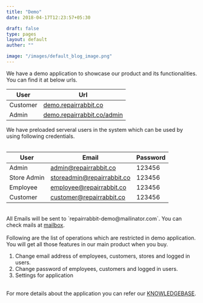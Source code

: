 ```yaml
---
title: "Demo"
date: 2018-04-17T12:23:57+05:30

draft: false
type: pages
layout: default
auther: ""

image: "/images/default_blog_image.png"
---
```


We have a demo application to showcase our product and its functionalities. You can find it at below urls. 

|      User       |         Url          |
|-----------------|----------------------|
|     Customer    | <a href="https://demo.repairrabbit.co/" target="_blank" rel="noopener">demo.repairrabbit.co</a> |
|     Admin       | <a href="https://demo.repairrabbit.co/admin" target="_blank" rel="noopener">demo.repairrabbit.co/admin</a> |
We have preloaded serveral users in the system which can be used by using following credentials.<br><br>

|      User    |         Email        |       Password    |
|--------------|----------------------|-------------------|
|     Admin    |    admin@repairrabbit.co   |       123456      |
|  Store Admin | storeadmin@repairrabbit.co |       123456      |
|   Employee   |  employee@repairrabbit.co  |       123456      |
|   Customer   |  customer@repairrabbit.co  |       123456      |
<br>
All Emails will be sent to `repairrabbit-demo@mailinator.com`. You can check mails at <a href="https://www.mailinator.com/v2/inbox.jsp?zone=public&query=repairrabbit-demo#/#inboxpane" target="_blank" rel="noopener">mailbox</a>.<br><br>
Following are the list of operations which are restricted in demo application. You will get all those features in our main product when you buy.
<ol>
  <li>Change email address of employees, customers, stores and logged in users.</li>
  <li>Change password of employees, customers and logged in users.</li>
  <li>Settings for application</li>
</ol><br>
For more details about the application you can refer our <a href="https://kb.repairrabbit.co/" target="_blank" rel="noopener">KNOWLEDGEBASE</a>.
